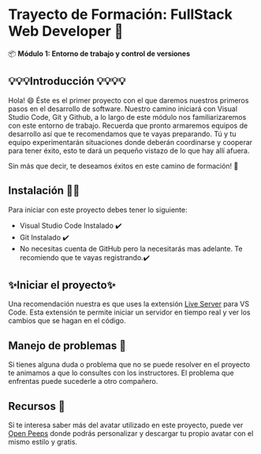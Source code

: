 # Trayecto de Formación: FullStack Web Developer :rocket:

:package: **Módulo 1: Entorno de trabajo y control de versiones**

## :bulb::bulb::bulb:Introducción :bulb::bulb::bulb::bulb:
Hola! :smile: Éste es el primer proyecto con el que daremos nuestros primeros pasos en el desarrollo de software. Nuestro camino iniciará con Visual Studio Code, Git y Github, a lo largo de este módulo nos familiarizaremos con este entorno de trabajo. Recuerda que pronto armaremos equipos de desarrollo así que te recomendamos que te vayas preparando. Tú y tu equipo experimentarán situaciones donde deberán coordinarse y cooperar para tener éxito, esto te dará un pequeño vistazo de lo que hay allí afuera.

Sin más que decir, te deseamos éxitos en este camino de formación! :clap:

## Instalación :technologist:

Para iniciar con este proyecto debes tener lo siguiente:

- Visual Studio Code Instalado :heavy_check_mark:
- Git
Instalado :heavy_check_mark:
- No necesitas cuenta de GitHub pero la necesitarás mas adelante. Te recomiendo que te vayas registrando.:heavy_check_mark:

## :sparkles:Iniciar el proyecto:sparkles:

Una recomendación nuestra es que uses la extensión [Live Server](https://marketplace.visualstudio.com/items?itemName=ritwickdey.LiveServer) para VS Code. Esta extensión te permite iniciar un servidor en tiempo real y ver los cambios que se hagan en el código.

## Manejo de problemas :pushpin:

Si tienes alguna duda o problema que no se puede resolver en el proyecto te animamos a que lo consultes con los instructores. El problema que enfrentas puede sucederle a otro compañero.

## Recursos :memo:

Si te interesa saber más del avatar utilizado en este proyecto, puede ver [Open Peeps](https://www.openpeeps.com) donde podrás personalizar y descargar tu propio avatar con el mismo estilo y gratis.